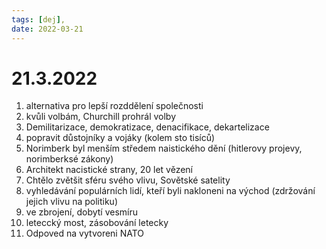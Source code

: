 ```yaml
---
tags: [dej],
date: 2022-03-21
---
```

# 21.3.2022
1.  alternativa pro lepší rozddělení společnosti
2.  kvůli volbám, Churchill prohrál volby
3.  Demilitarizace, demokratizace, denacifikace, dekartelizace
4.  popravit důstojníky a vojáky (kolem sto tisíců)
5.  Norimberk byl menším středem naistického dění (hitlerovy projevy, norimberksé zákony)
6.  Architekt nacistické strany, 20 let vězení
7.  Chtělo zvětšit sféru svého vlivu, Sovětské satelity
8.  vyhledávání populárních lidí, kteří byli nakloneni na východ (zdržování jejich vlivu na politiku)
9.  ve zbrojení, dobytí vesmíru
10.  leteccký most, zásobování letecky
11.  Odpoved na vytvoreni NATO